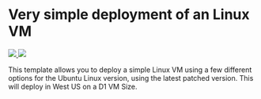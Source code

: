 # Very simple deployment of an Linux VM

<a href="https://portal.azure.com/#create/Microsoft.Template/uri/https%3A%2F%2Fraw.githubusercontent.com%2FAzure%2Fazure-quickstart-templates%2Fmaster%2F101-vm-simple-linux%2Fazuredeploy.json" target="_blank">
    <img src="http://azuredeploy.net/deploybutton.png"/>
</a>
<a href="http://armviz.io/#/?load=https%3A%2F%2Fraw.githubusercontent.com%2FAzure%2Fazure-quickstart-templates%2Fpremium-disk%2F101-vm-simple-linux%2Fazuredeploy.json" target="_blank">
    <img src="http://armviz.io/visualizebutton.png"/>
</a>


This template allows you to deploy a simple Linux VM using a few different options for the Ubuntu Linux version, using the latest patched version. This will deploy in West US on a D1 VM Size.
